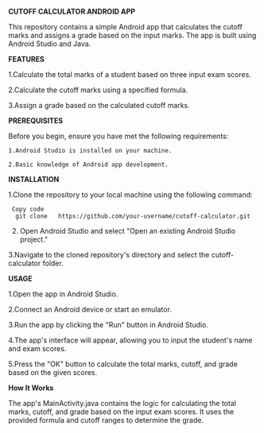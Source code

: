 **CUTOFF CALCULATOR ANDROID APP**

This repository contains a simple Android app that calculates the cutoff marks and assigns a grade based on the input marks. The app is built using Android Studio and Java.

**FEATURES** 

  1.Calculate the total marks of a student based on three input exam scores.

  2.Calculate the cutoff marks using a specified formula.

  3.Assign a grade based on the calculated cutoff marks.
  
**PREREQUISITES**

   Before you begin, ensure you have met the following requirements:

    1.Android Studio is installed on your machine.
    
    2.Basic knowledge of Android app development.
    
**INSTALLATION**

 1.Clone the repository to your local machine using the following command:


     Copy code
      git clone   https://github.com/your-username/cutoff-calculator.git
     
     
2. Open Android Studio and select "Open an existing Android Studio project."

 3.Navigate to the cloned repository's directory and select the cutoff-calculator folder.
   
**USAGE**

  1.Open the app in Android Studio.
  
  2.Connect an Android device or start an emulator.
  
  3.Run the app by clicking the "Run" button in Android Studio.
  
  4.The app's interface will appear, allowing you to input the student's name and exam scores.
  
  5.Press the "OK" button to calculate the total marks, cutoff, and grade based on the given scores.
  

**How It Works**

  The app's MainActivity.java contains the logic for calculating the total marks, cutoff, and grade based on the input exam scores. It uses the provided formula and cutoff ranges to determine the grade.

